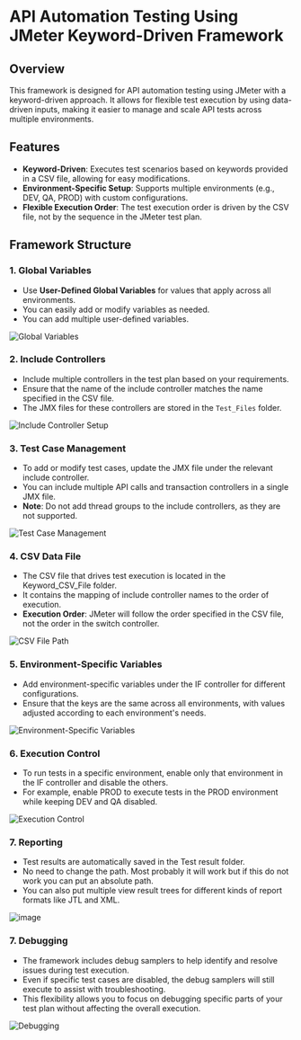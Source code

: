 # API Automation Testing Using JMeter Keyword-Driven Framework

## Overview
This framework is designed for API automation testing using JMeter with a keyword-driven approach. It allows for flexible test execution by using data-driven inputs, making it easier to manage and scale API tests across multiple environments.

## Features
- **Keyword-Driven**: Executes test scenarios based on keywords provided in a CSV file, allowing for easy modifications.
- **Environment-Specific Setup**: Supports multiple environments (e.g., DEV, QA, PROD) with custom configurations.
- **Flexible Execution Order**: The test execution order is driven by the CSV file, not by the sequence in the JMeter test plan.

## Framework Structure

### 1. Global Variables
- Use **User-Defined Global Variables** for values that apply across all environments.
- You can easily add or modify variables as needed.
- You can add multiple user-defined variables.

![Global Variables](https://github.com/user-attachments/assets/db9041c0-4e88-462d-81b1-17fc0c99d3e8)

### 2. Include Controllers
- Include multiple controllers in the test plan based on your requirements.
- Ensure that the name of the include controller matches the name specified in the CSV file.
- The JMX files for these controllers are stored in the `Test_Files` folder.

![Include Controller Setup](https://github.com/user-attachments/assets/dd852191-f15f-4cd9-a832-d09089e8df2c)

### 3. Test Case Management
- To add or modify test cases, update the JMX file under the relevant include controller.
- You can include multiple API calls and transaction controllers in a single JMX file.
- **Note**: Do not add thread groups to the include controllers, as they are not supported.

![Test Case Management](https://github.com/user-attachments/assets/f7c0866b-d1be-44f1-8fca-06d6c9e7c799)

### 4. CSV Data File
- The CSV file that drives test execution is located in the Keyword_CSV_File folder.
- It contains the mapping of include controller names to the order of execution.
- **Execution Order**: JMeter will follow the order specified in the CSV file, not the order in the switch controller.

![CSV File Path](https://github.com/user-attachments/assets/d84d3217-8540-4b09-883c-c73c8041a955)

### 5. Environment-Specific Variables
- Add environment-specific variables under the IF controller for different configurations.
- Ensure that the keys are the same across all environments, with values adjusted according to each environment's needs.

![Environment-Specific Variables](https://github.com/user-attachments/assets/a6301af2-0311-429c-9f8e-41333b398ec4)

### 6. Execution Control
- To run tests in a specific environment, enable only that environment in the IF controller and disable the others.
- For example, enable PROD to execute tests in the PROD environment while keeping DEV and QA disabled.

![Execution Control](https://github.com/user-attachments/assets/249f1002-fce7-4db3-bb58-df90d2b8d8ba)

### 7. Reporting
- Test results are automatically saved in the Test result folder.
- No need to change the path. Most probably it will work but if this do not work you can put an absolute path.
- You can also put multiple view result trees for different kinds of report formats like JTL and XML.

![image](https://github.com/user-attachments/assets/249f1002-fce7-4db3-bb58-df90d2b8d8ba)

### 7. Debugging
- The framework includes debug samplers to help identify and resolve issues during test execution.
- Even if specific test cases are disabled, the debug samplers will still execute to assist with troubleshooting.
- This flexibility allows you to focus on debugging specific parts of your test plan without affecting the overall execution.

![Debugging](https://github.com/user-attachments/assets/a8578c84-0c0f-4856-a8c4-86eef7dc8208)




